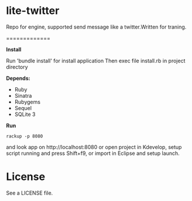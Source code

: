 lite-twitter
=============

Repo for engine, supported send message like a twitter.Written for traning.

=============

**Install**

Run 'bundle install' for install application
Then exec file install.rb in project directory

**Depends:**

- Ruby
- Sinatra
- Rubygems
- Sequel
- SQLite 3

**Run**

```
rackup -p 8080
``` 
and look app on http://localhost:8080 or open project in Kdevelop, setup script running and press Shift+f9, or import in Eclipse and setup launch.

License
============

See a LICENSE file.
